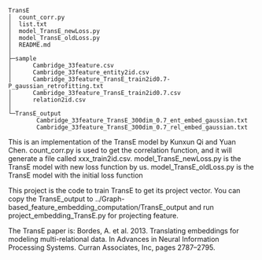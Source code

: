```shell script
TransE
│  count_corr.py
│  list.txt
│  model_TransE_newLoss.py
│  model_TransE_oldLoss.py
│  README.md
│  
├─sample
│      Cambridge_33feature.csv
│      Cambridge_33feature_entity2id.csv
│      Cambridge_33feature_TransE_train2id0.7-P_gaussian_retrofitting.txt
│      Cambridge_33feature_TransE_train2id0.7.csv
│      relation2id.csv
│      
└─TransE_output
        Cambridge_33feature_TransE_300dim_0.7_ent_embed_gaussian.txt
        Cambridge_33feature_TransE_300dim_0.7_rel_embed_gaussian.txt
```
This is an implementation of the TransE model by Kunxun Qi and Yuan Chen.
count_corr.py is used to get the correlation function, and it will generate a file called xxx_train2id.csv.
model_TransE_newLoss.py is the TransE model with new loss function by us.
model_TransE_oldLoss.py is the TransE model with the initial loss function

This project is the code to train TransE to get its project vector. 
You can copy the TransE_output to ../Graph-based_feature_embedding_computation/TransE_output and run project_embedding_TransE.py for projecting feature.

The TransE paper is:
Bordes, A. et al. 2013. Translating embeddings for modeling multi-relational data. In Advances in Neural Information Processing Systems. Curran Associates, Inc, pages 2787–2795.
